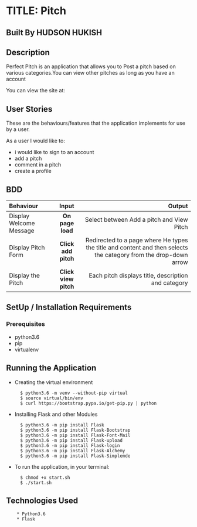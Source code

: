 # TITLE: Pitch

## Built By HUDSON HUKISH


## Description
Perfect Pitch is an application that allows you to Post a pitch based on various categories.You can view other pitches as long as you have an account

You can view the site at:

## User Stories
These are the behaviours/features that the application implements for use by a user.

As a user I would like to:
* i would like to sign to an account
* add a pitch
* comment in a pitch
* create a profile

## BDD
| Behaviour | Input | Output |
| :---------------- | :---------------: | ------------------: |
| Display Welcome Message | **On page load** | Select between Add a pitch and View Pitch|
| Display Pitch Form | **Click add pitch** | Redirected to a page where He types the title and content and then selects the category from the drop-down arrow|
| Display the Pitch| **Click view pitch** | Each pitch displays  title, description and category|



## SetUp / Installation Requirements
### Prerequisites
* python3.6
* pip
* virtualenv

## Running the Application
* Creating the virtual environment

        $ python3.6 -m venv --without-pip virtual
        $ source virtual/bin/env
        $ curl https://bootstrap.pypa.io/get-pip.py | python

* Installing Flask and other Modules

        $ python3.6 -m pip install Flask
        $ python3.6 -m pip install Flask-Bootstrap
        $ python3.6 -m pip install Flask-Font-Mail
        $ python3.6 -m pip install Flask-upload
        $ python3.6 -m pip install Flask-login
        $ python3.6 -m pip install Flask-Alchemy
        $ python3.6 -m pip install Flask-Simplemde



* To run the application, in your terminal:

        $ chmod +x start.sh
        $ ./start.sh

## Technologies Used
        * Python3.6
        * Flask
